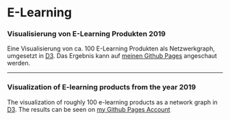 # E-Learning
### Visualisierung von E-Learning Produkten 2019

Eine Visualisierung von ca. 100 E-Learning Produkten als Netzwerkgraph, umgesetzt in [D3](https://d3js.org/). 
Das Ergebnis kann auf [meinen Github Pages](https://bartschl.github.io/E-Learning/) angeschaut werden. 

--------------------------------------------------------------------------------------------------

### Visualization of E-learning products from the year 2019

The visualization of roughly 100 e-learning products as a network graph in [D3](https://d3js.org/). 
The results can be seen on [my Github Pages Account](https://bartschl.github.io/E-Learning/)

